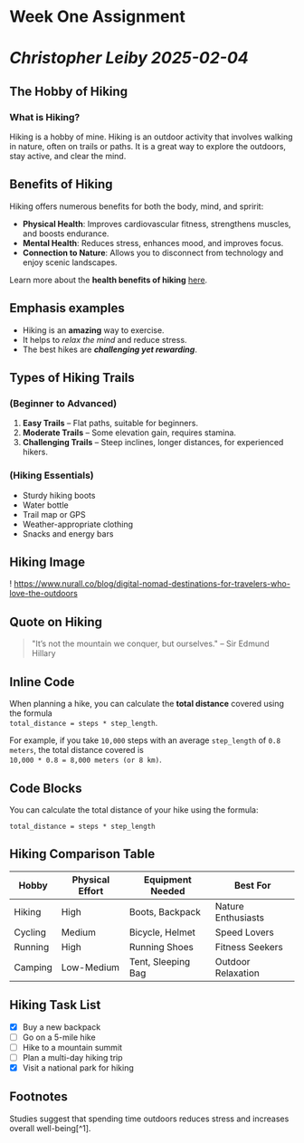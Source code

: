 # Week One Assignment
# *Christopher Leiby 2025-02-04*  

## The Hobby of Hiking 

### What is Hiking?  
Hiking is a hobby of mine. Hiking is an outdoor activity that involves walking in nature, often on trails or paths. It is a great way to explore the outdoors, stay active, and clear the mind.  

## Benefits of Hiking 
Hiking offers numerous benefits for both the body, mind, and spririt:  

- **Physical Health**: Improves cardiovascular fitness, strengthens muscles, and boosts endurance.  
- **Mental Health**: Reduces stress, enhances mood, and improves focus.  
- **Connection to Nature**: Allows you to disconnect from technology and enjoy scenic landscapes.  

Learn more about the **health benefits of hiking** [here](https://americanhiking.org/resources/health-benefits-of-hiking/).  

## Emphasis examples   
- Hiking is an **amazing** way to exercise.  
- It helps to *relax the mind* and reduce stress.  
- The best hikes are ***challenging yet rewarding***.  

## Types of Hiking Trails  
### (Beginner to Advanced)  
1. **Easy Trails** – Flat paths, suitable for beginners.  
2. **Moderate Trails** – Some elevation gain, requires stamina.  
3. **Challenging Trails** – Steep inclines, longer distances, for experienced hikers.  

### (Hiking Essentials)  
- Sturdy hiking boots  
- Water bottle  
- Trail map or GPS  
- Weather-appropriate clothing  
- Snacks and energy bars  

## Hiking Image  
! https://www.nurall.co/blog/digital-nomad-destinations-for-travelers-who-love-the-outdoors

## Quote on Hiking  
> "It’s not the mountain we conquer, but ourselves." – Sir Edmund Hillary  

## Inline Code  
When planning a hike, you can calculate the **total distance** covered using the formula  
`total_distance = steps * step_length`.  

For example, if you take `10,000` steps with an average `step_length` of `0.8 meters`, the total distance covered is  
`10,000 * 0.8 = 8,000 meters (or 8 km)`. 

## Code Blocks  

You can calculate the total distance of your hike using the formula:  

`total_distance = steps * step_length`  


## Hiking Comparison Table  

| Hobby      | Physical Effort | Equipment Needed    | Best For          |  
|-----------|----------------|---------------------|---------------------|  
| Hiking    | High           | Boots, Backpack    | Nature Enthusiasts   |  
| Cycling   | Medium         | Bicycle, Helmet    | Speed Lovers        |  
| Running   | High           | Running Shoes      | Fitness Seekers     |  
| Camping   | Low-Medium     | Tent, Sleeping Bag | Outdoor Relaxation  |  

## Hiking Task List  

- [x] Buy a new backpack  
- [ ] Go on a 5-mile hike  
- [ ] Hike to a mountain summit  
- [ ] Plan a multi-day hiking trip  
- [x] Visit a national park for hiking  

## Footnotes  
Studies suggest that spending time outdoors reduces stress and increases overall well-being[^1].

